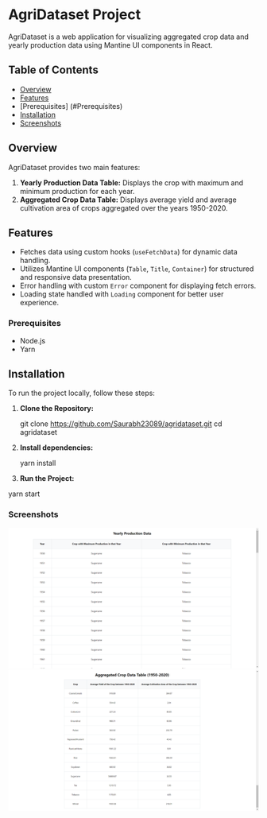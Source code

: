 # AgriDataset Project

AgriDataset is a web application for visualizing aggregated crop data and yearly production data using Mantine UI components in React.

## Table of Contents

- [Overview](#overview)
- [Features](#features)
- [Prerequisites] (#Prerequisites)
- [Installation](#installation)
- [Screenshots](#screenshots)

## Overview

AgriDataset provides two main features:

1. **Yearly Production Data Table:** Displays the crop with maximum and minimum production for each year.
2. **Aggregated Crop Data Table:** Displays average yield and average cultivation area of crops aggregated over the years 1950-2020.

## Features

- Fetches data using custom hooks (`useFetchData`) for dynamic data handling.
- Utilizes Mantine UI components (`Table`, `Title`, `Container`) for structured and responsive data presentation.
- Error handling with custom `Error` component for displaying fetch errors.
- Loading state handled with `Loading` component for better user experience.

### Prerequisites

- Node.js
- Yarn

## Installation

To run the project locally, follow these steps:

1. **Clone the Repository:**

   git clone https://github.com/Saurabh23089/agridataset.git
   cd agridataset

2. **Install dependencies:**

   yarn install

3. **Run the Project:**

yarn start

### Screenshots

![Yearly Production Data Table](./public/screenshots/yearlydata.png)
![Aggregated Crop Data Table](./public/screenshots/cropdata.png)
